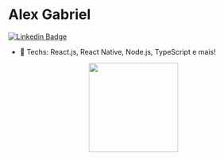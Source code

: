 # Alex Gabriel
[![Linkedin Badge](https://img.shields.io/badge/-LinkedIn-151515?style=flat-square&logo=Linkedin&logoColor=78fe96&link=ttps://www.linkedin.com/in/alexgabriel0/)](ttps://www.linkedin.com/in/alexgabriel0/)

- :rocket: Techs: React.js, React Native, Node.js, TypeScript e mais!

<div align="center">
  <img height="180em" src="https://github-readme-stats.vercel.app/api/top-langs/?username=alexgabriel1&layout=compact&theme=dark" />
</div>
